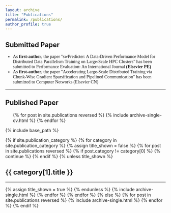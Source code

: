 ```yaml
---
layout: archive
title: "Publications"
permalink: /publications/
author_profile: true
---
```


<h2 >Submitted Paper</h2>
<div style="font-family: 'Times New Roman', Times, serif;">
<ul>
<li>As <strong>first-author</strong>, the paper "swPredicter: A Data-Driven Performance Model for Distributed Data Parallelism Training on Large-Scale HPC Clusters" has been submitted to Performance Evaluation: An International Journal <strong>(Elsevier PE)</strong></li>
<li>As <strong>first-author</strong>, the paper "Accelerating Large-Scale Distributed Training via Chunk-Wise Gradient Sparsification and Pipelined Communication" has been submitted to Computer Networks (Elsevier CN)</li>
</ul>
</div>

********************************************************

<h2>Published Paper</h2>
<ul>{% for post in site.publications reversed %}
  {% include archive-single-cv.html %}
  {% endfor %}</ul>



<!-- {% if site.author.googlescholar %}
  <div class="wordwrap">You can also find my articles on <a href="{{site.author.googlescholar}}">my Google Scholar profile</a>.</div>
{% endif %} -->

{% include base_path %}

<!-- New style rendering if publication categories are defined -->
{% if site.publication_category %}
  {% for category in site.publication_category  %}
    {% assign title_shown = false %}
    {% for post in site.publications reversed %}
      {% if post.category != category[0] %}
        {% continue %}
      {% endif %}
      {% unless title_shown %}
        <h2>{{ category[1].title }}</h2><hr />
        {% assign title_shown = true %}
      {% endunless %}
      {% include archive-single.html %}
    {% endfor %}
  {% endfor %}
{% else %}
  {% for post in site.publications reversed %}
    {% include archive-single.html %}
  {% endfor %}
{% endif %}


